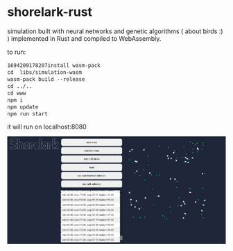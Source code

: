 # shorelark-rust

simulation built with neural networks and genetic algorithms ( about birds :) ) implemented in Rust and compiled to WebAssembly.

to run:

```
1694209178207install wasm-pack
cd  libs/simulation-wasm
wasm-pack build --release
cd ../..
cd www
npm i
npm update
npm run start
```

it will run on localhost:8080

![1694209404254](image/README/1694209404254.png)
